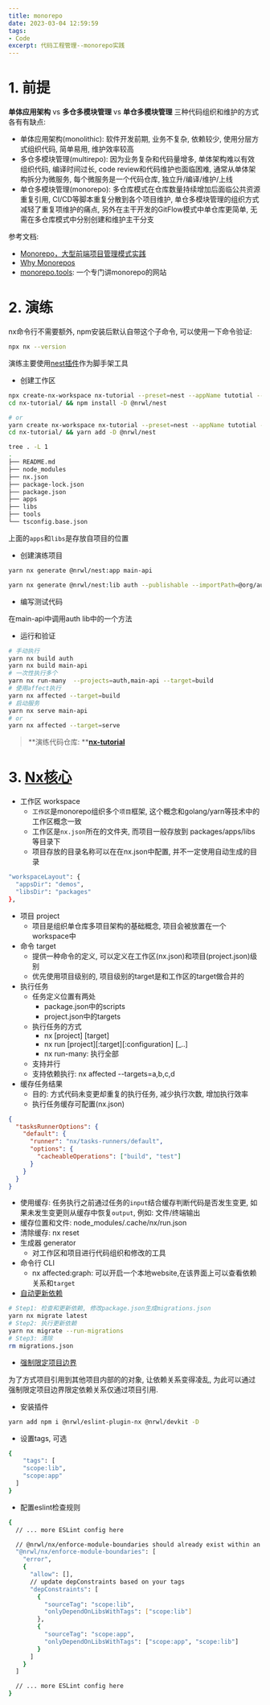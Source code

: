```yaml
---
title: monorepo
date: 2023-03-04 12:59:59
tags: 
- Code
excerpt: 代码工程管理--monorepo实践
---
```


# 1. 前提

**单体应用架构** vs **多仓多模块管理** vs **单仓多模块管理** 三种代码组织和维护的方式各有有缺点:

- 单体应用架构(monolithic): 软件开发前期, 业务不复杂, 依赖较少, 使用分层方式组织代码,  简单易用, 维护效率较高
- 多仓多模块管理(multirepo): 因为业务复杂和代码量增多, 单体架构难以有效组织代码, 编译时间过长, code review和代码维护也面临困难, 通常从单体架构拆分为微服务, 每个微服务是一个代码仓库, 独立升/编译/维护/上线
- 单仓多模块管理(monorepo): 多仓库模式在仓库数量持续增加后面临公共资源重复引用, CI/CD等脚本重复分散到各个项目维护, 单仓多模块管理的组织方式减轻了重复项维护的痛点, 另外在主干开发的GitFlow模式中单仓库更简单, 无需在多仓库模式中分别创建和维护主干分支

参考文档:

- [Monorepo，大型前端项目管理模式实践](https://developer.aliyun.com/article/1067018)
- [Why Monorepos](https://nx.dev/more-concepts/why-monorepos#monorepos)
- [monorepo.tools](https://monorepo.tools/): 一个专门讲monorepo的网站

# 2. 演练

nx命令行不需要额外, npm安装后默认自带这个子命令, 可以使用一下命令验证:
```bash
npx nx --version
```
演练主要使用[nest插件](https://nx.dev/packages/nest/documents/overview)作为脚手架工具

- 创建工作区
```bash
npx create-nx-workspace nx-tutorial --preset=nest --appName tutotial --nxCloud false
cd nx-tutorial/ && npm install -D @nrwl/nest

# or
yarn create nx-workspace nx-tutorial --preset=nest --appName tutotial --nxCloud false
cd nx-tutorial/ && yarn add -D @nrwl/nest

tree . -L 1
.
├── README.md
├── node_modules
├── nx.json
├── package-lock.json
├── package.json
├── apps
├── libs
├── tools
└── tsconfig.base.json
```
上面的`apps`和`libs`是存放自项目的位置

- 创建演练项目
```bash
yarn nx generate @nrwl/nest:app main-api

yarn nx generate @nrwl/nest:lib auth --publishable --importPath=@org/auth --buildable

```

- 编写测试代码

在main-api中调用auth lib中的一个方法

- 运行和验证
```bash
# 手动执行
yarn nx build auth
yarn nx build main-api
# 一次性执行多个
yarn nx run-many  --projects=auth,main-api --target=build
# 使用affect执行
yarn nx affected --target=build
# 启动服务
yarn nx serve main-api
# or
yarn nx affected --target=serve

```

  > **演练代码仓库: **[**nx-tutorial**](https://github.com/nnsay/nx-tutorial)

# 3. [Nx核心](https://nx.dev/core-features)

- 工作区 workspace
   - `工作区`是monorepo组织多个`项目`框架, 这个概念和golang/yarn等技术中的工作区概念一致
   - 工作区是`nx.json`所在的文件夹, 而项目一般存放到 packages/apps/libs等目录下
   - 项目存放的目录名称可以在在nx.json中配置, 并不一定使用自动生成的目录
```bash
"workspaceLayout": {
  "appsDir": "demos",
  "libsDir": "packages"
},
```

- 项目 project
   - 项目是组织单仓库多项目架构的基础概念, 项目会被放置在一个workspace中
- 命令 target
   - 提供一种命令的定义, 可以定义在工作区(nx.json)和项目(project.json)级别
   - 优先使用项目级别的, 项目级别的target是和工作区的target做合并的
- 执行任务
   - 任务定义位置有两处
      - package.json中的scripts
      - project.json中的targets
   - 执行任务的方式
      - nx [project] [target]
      - nx run [project][:target][:configuration] [_..]
      - nx run-many: 执行全部
   - 支持并行
   - 支持依赖执行: nx affected --targets=a,b,c,d
- 缓存任务结果
   - 目的: 方式代码未变更却重复的执行任务, 减少执行次数, 增加执行效率
   - 执行任务缓存可配置(nx.json)
```json
{
  "tasksRunnerOptions": {
    "default": {
      "runner": "nx/tasks-runners/default",
      "options": {
        "cacheableOperations": ["build", "test"]
      }
    }
  }
}
```

   - 使用缓存: 任务执行之前通过任务的`input`结合缓存判断代码是否发生变更, 如果未发生变更则从缓存中恢复`output`, 例如: 文件/终端输出
   - 缓存位置和文件: node_modules/.cache/nx/run.json
   - 清除缓存: nx reset
- 生成器 generator
   - 对工作区和项目进行代码组织和修改的工具
- 命令行 CLI
   - nx affected:graph: 可以开启一个本地website,在该界面上可以查看依赖关系和`target`
- [自动更新依赖](https://nx.dev/core-features/enforce-project-boundaries)
```bash
# Step1: 检查和更新依赖, 修改package.json生成migrations.json
yarn nx migrate latest
# Step2: 执行更新依赖
yarn nx migrate --run-migrations
# Step3: 清除
rm migrations.json
```

- [强制限定项目边界](https://nx.dev/core-features/enforce-project-boundaries)

为了方式项目引用到其他项目内部的的对象, 让依赖关系变得凌乱, 为此可以通过强制限定项目边界限定依赖关系仅通过项目引用.

   - 安装插件
```bash
yarn add npm i @nrwl/eslint-plugin-nx @nrwl/devkit -D
```

   - 设置tags, 可选
```bash
{
	"tags": [
    "scope:lib",
    "scope:app"
  ]
}
```

   - 配置eslint检查规则
```bash
{
  // ... more ESLint config here

  // @nrwl/nx/enforce-module-boundaries should already exist within an "overrides" block using `"files": ["*.ts", "*.tsx", "*.js", "*.jsx",]`
  "@nrwl/nx/enforce-module-boundaries": [
    "error",
    {
      "allow": [],
      // update depConstraints based on your tags
      "depConstraints": [
        {
          "sourceTag": "scope:lib",
          "onlyDependOnLibsWithTags": ["scope:lib"]
        },
        {
          "sourceTag": "scope:app",
          "onlyDependOnLibsWithTags": ["scope:app", "scope:lib"]
        }
      ]
    }
  ]

  // ... more ESLint config here
}
```

